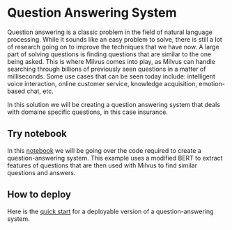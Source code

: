 # Question Answering System
Question answering is a classic problem in the field of natural language processing. While it sounds like an easy problem to solve, there is still a lot of research going on to improve the techniques that we have now. A large part of solving questions is finding questions that are similar to the one being asked. This is where Milvus comes into play, as Milvus can handle searching through billions of previously seen questions in a matter of milliseconds. Some use cases that can be seen today include: intelligent voice interaction, online customer service, knowledge acquisition, emotion-based chat, etc.

In this solution we will be creating a question answering system that deals with domaine specific questions, in this case insurance.

## Try notebook

In this [notebook](question_answering.ipynb) we will be going over the code required to create a question-answering system. This example uses a modified BERT to extract features of questions that are then used with Milvus to find similar questions and answers. 

## How to deploy

Here is the [quick start](./quick_deploy/QUICK_START.md) for a deployable version of a question-answering system.

